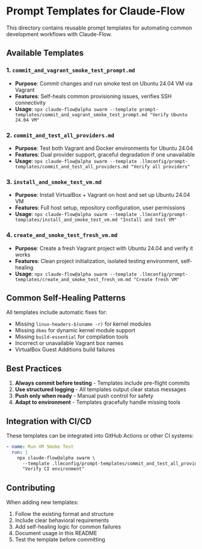 # Prompt Templates for Claude-Flow

This directory contains reusable prompt templates for automating common development workflows with Claude-Flow.

## Available Templates

### 1. `commit_and_vagrant_smoke_test_prompt.md`
- **Purpose**: Commit changes and run smoke test on Ubuntu 24.04 VM via Vagrant
- **Features**: Self-heals common provisioning issues, verifies SSH connectivity
- **Usage**: `npx claude-flow@alpha swarm --template prompt-templates/commit_and_vagrant_smoke_test_prompt.md "Verify Ubuntu 24.04 VM"`

### 2. `commit_and_test_all_providers.md`
- **Purpose**: Test both Vagrant and Docker environments for Ubuntu 24.04
- **Features**: Dual provider support, graceful degradation if one unavailable
- **Usage**: `npx claude-flow@alpha swarm --template .llmconfig/prompt-templates/commit_and_test_all_providers.md "Verify all providers"`

### 3. `install_and_smoke_test_vm.md`
- **Purpose**: Install VirtualBox + Vagrant on host and set up Ubuntu 24.04 VM
- **Features**: Full host setup, repository configuration, user permissions
- **Usage**: `npx claude-flow@alpha swarm --template .llmconfig/prompt-templates/install_and_smoke_test_vm.md "Install and test VM"`

### 4. `create_and_smoke_test_fresh_vm.md`
- **Purpose**: Create a fresh Vagrant project with Ubuntu 24.04 and verify it works
- **Features**: Clean project initialization, isolated testing environment, self-healing
- **Usage**: `npx claude-flow@alpha swarm --template .llmconfig/prompt-templates/create_and_smoke_test_fresh_vm.md "Create fresh VM"`

## Common Self-Healing Patterns

All templates include automatic fixes for:
- Missing `linux-headers-$(uname -r)` for kernel modules
- Missing `dkms` for dynamic kernel module support
- Missing `build-essential` for compilation tools
- Incorrect or unavailable Vagrant box names
- VirtualBox Guest Additions build failures

## Best Practices

1. **Always commit before testing** - Templates include pre-flight commits
2. **Use structured logging** - All templates output clear status messages
3. **Push only when ready** - Manual push control for safety
4. **Adapt to environment** - Templates gracefully handle missing tools

## Integration with CI/CD

These templates can be integrated into GitHub Actions or other CI systems:

```yaml
- name: Run VM Smoke Test
  run: |
    npx claude-flow@alpha swarm \
      --template .llmconfig/prompt-templates/commit_and_test_all_providers.md \
      "Verify CI environment"
```

## Contributing

When adding new templates:
1. Follow the existing format and structure
2. Include clear behavioral requirements
3. Add self-healing logic for common failures
4. Document usage in this README
5. Test the template before committing